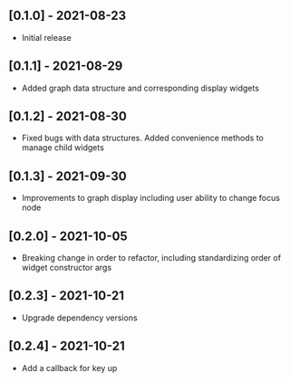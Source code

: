 ## [0.1.0] - 2021-08-23

- Initial release

## [0.1.1] - 2021-08-29

- Added graph data structure and corresponding display widgets

## [0.1.2] - 2021-08-30

- Fixed bugs with data structures. Added convenience methods to manage child widgets

## [0.1.3] - 2021-09-30

- Improvements to graph display including user ability to change focus node

## [0.2.0] - 2021-10-05

- Breaking change in order to refactor, including standardizing order of widget constructor args

## [0.2.3] - 2021-10-21

- Upgrade dependency versions

## [0.2.4] - 2021-10-21

- Add a callback for key up

